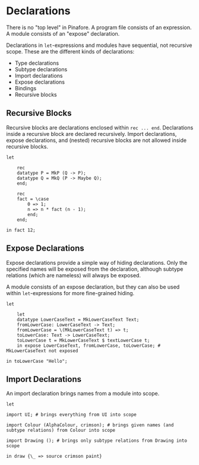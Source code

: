 # Declarations

There is no "top level" in Pinafore.
A program file consists of an expression.
A module consists of an "expose" declaration.

Declarations in `let`-expressions and modules have sequential, not recursive scope.
These are the different kinds of declarations:

- Type declarations
- Subtype declarations
- Import declarations
- Expose declarations
- Bindings
- Recursive blocks

## Recursive Blocks

Recursive blocks are declarations enclosed within `rec ... end`.
Declarations inside a recursive block are declared recursively.
Import declarations, expose declarations, and (nested) recursive blocks are not allowed inside recursive blocks.

```pinafore
let

    rec
    datatype P = MkP (Q -> P);
    datatype Q = MkQ (P -> Maybe Q);
    end;

    rec
    fact = \case
        0 => 1;
        n => n * fact (n - 1);
        end;
    end;

in fact 12;
```

## Expose Declarations

Expose declarations provide a simple way of hiding declarations.
Only the specified names will be exposed from the declaration, although subtype relations (which are nameless) will always be exposed.

A module consists of an expose declaration, but they can also be used within `let`-expressions for more fine-grained hiding.

```pinafore
let

    let
    datatype LowerCaseText = MkLowerCaseText Text;
    fromLowerCase: LowerCaseText -> Text;
    fromLowerCase = \(MkLowerCaseText t) => t;
    toLowerCase: Text -> LowerCaseText;
    toLowerCase t = MkLowerCaseText $ textLowerCase t;
    in expose LowerCaseText, fromLowerCase, toLowerCase; # MkLowerCaseText not exposed

in toLowerCase "Hello";
```

## Import Declarations

An import declaration brings names from a module into scope.

```pinafore
let

import UI; # brings everything from UI into scope

import Colour (AlphaColour, crimson); # brings given names (and subtype relations) from Colour into scope

import Drawing (); # brings only subtype relations from Drawing into scope

in draw {\_ => source crimson paint}
```
